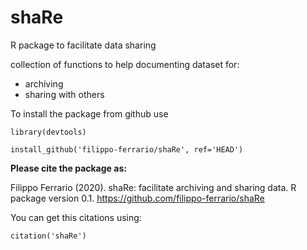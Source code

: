 # shaRe
 R package to facilitate data sharing

collection of functions to help documenting dataset for:
- archiving
- sharing with others


To install the package from github use

```
library(devtools)

install_github('filippo-ferrario/shaRe', ref='HEAD')

```
**Please cite the package as:**

Filippo Ferrario (2020). shaRe: facilitate archiving and sharing data. R package version 0.1. https://github.com/filippo-ferrario/shaRe

You can get this citations using:
```{r}
citation('shaRe')
```
